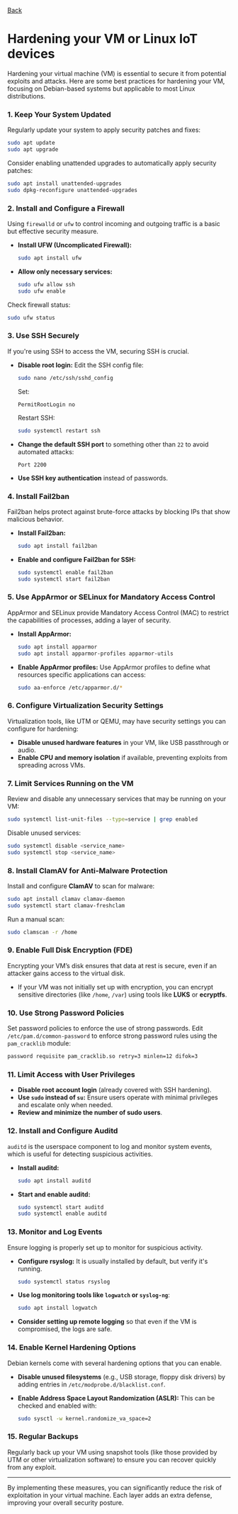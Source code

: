 [Back](./education.md)

# Hardening your VM or Linux IoT devices

Hardening your virtual machine (VM) is essential to secure it from potential exploits and attacks. Here are some best practices for hardening your VM, focusing on Debian-based systems but applicable to most Linux distributions.

### 1. **Keep Your System Updated**
Regularly update your system to apply security patches and fixes:
```bash
sudo apt update
sudo apt upgrade
```
Consider enabling unattended upgrades to automatically apply security patches:
```bash
sudo apt install unattended-upgrades
sudo dpkg-reconfigure unattended-upgrades
```

### 2. **Install and Configure a Firewall**
Using `firewalld` or `ufw` to control incoming and outgoing traffic is a basic but effective security measure.

- **Install UFW (Uncomplicated Firewall):**
   ```bash
   sudo apt install ufw
   ```
- **Allow only necessary services:**
   ```bash
   sudo ufw allow ssh
   sudo ufw enable
   ```

Check firewall status:
```bash
sudo ufw status
```

### 3. **Use SSH Securely**
If you're using SSH to access the VM, securing SSH is crucial.

- **Disable root login:**
  Edit the SSH config file:
  ```bash
  sudo nano /etc/ssh/sshd_config
  ```
  Set:
  ```
  PermitRootLogin no
  ```
  Restart SSH:
  ```bash
  sudo systemctl restart ssh
  ```

- **Change the default SSH port** to something other than `22` to avoid automated attacks:
  ```
  Port 2200
  ```

- **Use SSH key authentication** instead of passwords.

### 4. **Install Fail2ban**
Fail2ban helps protect against brute-force attacks by blocking IPs that show malicious behavior.

- **Install Fail2ban:**
   ```bash
   sudo apt install fail2ban
   ```

- **Enable and configure Fail2ban for SSH:**
   ```bash
   sudo systemctl enable fail2ban
   sudo systemctl start fail2ban
   ```

### 5. **Use AppArmor or SELinux for Mandatory Access Control**
AppArmor and SELinux provide Mandatory Access Control (MAC) to restrict the capabilities of processes, adding a layer of security.

- **Install AppArmor:**
   ```bash
   sudo apt install apparmor
   sudo apt install apparmor-profiles apparmor-utils
   ```

- **Enable AppArmor profiles:**
   Use AppArmor profiles to define what resources specific applications can access:
   ```bash
   sudo aa-enforce /etc/apparmor.d/*
   ```

### 6. **Configure Virtualization Security Settings**
Virtualization tools, like UTM or QEMU, may have security settings you can configure for hardening:

- **Disable unused hardware features** in your VM, like USB passthrough or audio.
- **Enable CPU and memory isolation** if available, preventing exploits from spreading across VMs.

### 7. **Limit Services Running on the VM**
Review and disable any unnecessary services that may be running on your VM:
```bash
sudo systemctl list-unit-files --type=service | grep enabled
```
Disable unused services:
```bash
sudo systemctl disable <service_name>
sudo systemctl stop <service_name>
```

### 8. **Install ClamAV for Anti-Malware Protection**
Install and configure **ClamAV** to scan for malware:

```bash
sudo apt install clamav clamav-daemon
sudo systemctl start clamav-freshclam
```

Run a manual scan:
```bash
sudo clamscan -r /home
```

### 9. **Enable Full Disk Encryption (FDE)**
Encrypting your VM’s disk ensures that data at rest is secure, even if an attacker gains access to the virtual disk.

- If your VM was not initially set up with encryption, you can encrypt sensitive directories (like `/home`, `/var`) using tools like **LUKS** or **ecryptfs**.

### 10. **Use Strong Password Policies**
Set password policies to enforce the use of strong passwords. Edit `/etc/pam.d/common-password` to enforce strong password rules using the `pam_cracklib` module:

```bash
password requisite pam_cracklib.so retry=3 minlen=12 difok=3
```

### 11. **Limit Access with User Privileges**
- **Disable root account login** (already covered with SSH hardening).
- **Use `sudo` instead of `su`:** Ensure users operate with minimal privileges and escalate only when needed.
- **Review and minimize the number of sudo users**.

### 12. **Install and Configure Auditd**
`auditd` is the userspace component to log and monitor system events, which is useful for detecting suspicious activities.

- **Install auditd:**
   ```bash
   sudo apt install auditd
   ```
- **Start and enable auditd:**
   ```bash
   sudo systemctl start auditd
   sudo systemctl enable auditd
   ```

### 13. **Monitor and Log Events**
Ensure logging is properly set up to monitor for suspicious activity.

- **Configure rsyslog:** It is usually installed by default, but verify it's running.
  ```bash
  sudo systemctl status rsyslog
  ```

- **Use log monitoring tools like `logwatch` or `syslog-ng`**:
   ```bash
   sudo apt install logwatch
   ```

- **Consider setting up remote logging** so that even if the VM is compromised, the logs are safe.

### 14. **Enable Kernel Hardening Options**
Debian kernels come with several hardening options that you can enable.

- **Disable unused filesystems** (e.g., USB storage, floppy disk drivers) by adding entries in `/etc/modprobe.d/blacklist.conf`.

- **Enable Address Space Layout Randomization (ASLR):**
   This can be checked and enabled with:
   ```bash
   sudo sysctl -w kernel.randomize_va_space=2
   ```

### 15. **Regular Backups**
Regularly back up your VM using snapshot tools (like those provided by UTM or other virtualization software) to ensure you can recover quickly from any exploit.

---

By implementing these measures, you can significantly reduce the risk of exploitation in your virtual machine. Each layer adds an extra defense, improving your overall security posture.
